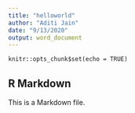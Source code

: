 ```yaml
---
title: "helloworld"
author: "Aditi Jain"
date: "9/13/2020"
output: word_document
---
```


```{r setup, include=FALSE}
knitr::opts_chunk$set(echo = TRUE)
```

## R Markdown

This is a Markdown file.




